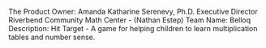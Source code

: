
The Product Owner:
Amanda Katharine Serenevy, Ph.D.
Executive Director
Riverbend Community Math Center - (Nathan Estep)
Team Name: Belloq
Description: Hit Target - A game for helping children to learn multiplication tables and number sense.
